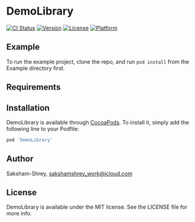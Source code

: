 # DemoLibrary

[![CI Status](https://img.shields.io/travis/Saksham-Shrey/DemoLibrary.svg?style=flat)](https://travis-ci.org/Saksham-Shrey/DemoLibrary)
[![Version](https://img.shields.io/cocoapods/v/DemoLibrary.svg?style=flat)](https://cocoapods.org/pods/DemoLibrary)
[![License](https://img.shields.io/cocoapods/l/DemoLibrary.svg?style=flat)](https://cocoapods.org/pods/DemoLibrary)
[![Platform](https://img.shields.io/cocoapods/p/DemoLibrary.svg?style=flat)](https://cocoapods.org/pods/DemoLibrary)

## Example

To run the example project, clone the repo, and run `pod install` from the Example directory first.

## Requirements

## Installation

DemoLibrary is available through [CocoaPods](https://cocoapods.org). To install
it, simply add the following line to your Podfile:

```ruby
pod 'DemoLibrary'
```

## Author

Saksham-Shrey, sakshamshrey_work@icloud.com

## License

DemoLibrary is available under the MIT license. See the LICENSE file for more info.
